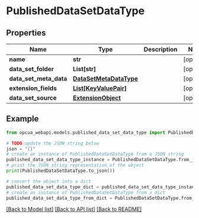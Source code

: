 # PublishedDataSetDataType


## Properties

Name | Type | Description | Notes
------------ | ------------- | ------------- | -------------
**name** | **str** |  | [optional] 
**data_set_folder** | **List[str]** |  | [optional] 
**data_set_meta_data** | [**DataSetMetaDataType**](DataSetMetaDataType.md) |  | [optional] 
**extension_fields** | [**List[KeyValuePair]**](KeyValuePair.md) |  | [optional] 
**data_set_source** | [**ExtensionObject**](ExtensionObject.md) |  | [optional] 

## Example

```python
from opcua_webapi.models.published_data_set_data_type import PublishedDataSetDataType

# TODO update the JSON string below
json = "{}"
# create an instance of PublishedDataSetDataType from a JSON string
published_data_set_data_type_instance = PublishedDataSetDataType.from_json(json)
# print the JSON string representation of the object
print(PublishedDataSetDataType.to_json())

# convert the object into a dict
published_data_set_data_type_dict = published_data_set_data_type_instance.to_dict()
# create an instance of PublishedDataSetDataType from a dict
published_data_set_data_type_from_dict = PublishedDataSetDataType.from_dict(published_data_set_data_type_dict)
```
[[Back to Model list]](../README.md#documentation-for-models) [[Back to API list]](../README.md#documentation-for-api-endpoints) [[Back to README]](../README.md)


